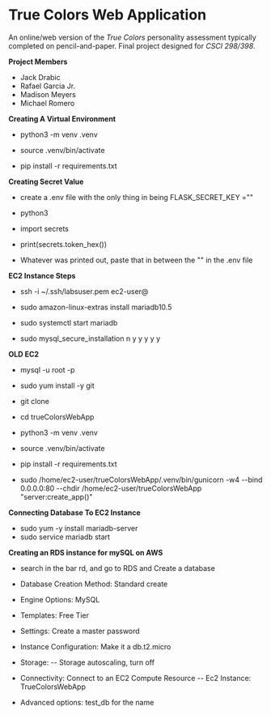 # True Colors Web Application
An online/web version of the _True Colors_ personality assessment typically completed on pencil-and-paper. Final project designed for _CSCI 298/398_.

**Project Members**
- Jack Drabic
- Rafael Garcia Jr.
- Madison Meyers
- Michael Romero

**Creating A Virtual Environment**

- python3 -m venv .venv

- source .venv/bin/activate

- pip install -r requirements.txt


**Creating Secret Value**

- create a .env file with the only thing in being FLASK_SECRET_KEY =""

- python3

- import secrets

- print(secrets.token_hex())

- Whatever was printed out, paste that in between the "" in the .env file

**EC2 Instance Steps**

- ssh -i ~/.ssh/labsuser.pem ec2-user@<IPv4 addrress or DNS>

- sudo amazon-linux-extras install mariadb10.5

- sudo systemctl start mariadb

- sudo mysql_secure_installation
n y y y y y 

**OLD EC2**
- mysql -u root -p

- sudo yum install -y git

- git clone <repo>

- cd trueColorsWebApp

- python3 -m venv .venv
- source .venv/bin/activate
- pip install -r requirements.txt

- sudo /home/ec2-user/trueColorsWebApp/.venv/bin/gunicorn -w4 --bind 0.0.0.0:80 --chdir /home/ec2-user/trueColorsWebApp "server:create_app()"

**Connecting Database To EC2 Instance**

- sudo yum -y install mariadb-server
- sudo service mariadb start

**Creating an RDS instance for mySQL on AWS**

- search in the bar rd, and go to RDS and Create a database

- Database Creation Method: Standard create

- Engine Options: MySQL

- Templates: Free Tier

- Settings: Create a master password

- Instance Configuration: Make it a db.t2.micro

- Storage: -- Storage autoscaling, turn off

- Connectivity: Connect to an EC2 Compute Resource -- Ec2 Instance: TrueColorsWebApp

- Advanced options: test_db for the name
